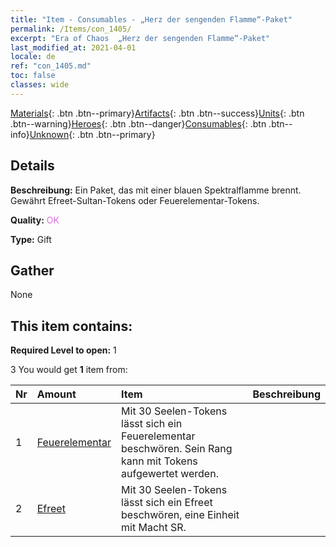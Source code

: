 ```yaml
---
title: "Item - Consumables - „Herz der sengenden Flamme“-Paket"
permalink: /Items/con_1405/
excerpt: "Era of Chaos  „Herz der sengenden Flamme“-Paket"
last_modified_at: 2021-04-01
locale: de
ref: "con_1405.md"
toc: false
classes: wide
---
```

 [Materials](/de/Items/){: .btn .btn--primary}[Artifacts](/de/Items/Artifacts/){: .btn .btn--success}[Units](/de/Items/Units/){: .btn .btn--warning}[Heroes](/de/Items/Heroes/){: .btn .btn--danger}[Consumables](/de/Items/Consumables/){: .btn .btn--info}[Unknown](/de/Items/Unknown/){: .btn .btn--primary}

## Details
 **Beschreibung:** Ein Paket, das mit einer blauen Spektralflamme brennt. Gewährt Efreet-Sultan-Tokens oder Feuerelementar-Tokens.

 **Quality:** <span style="color: #DA70D6">OK</span>

 **Type:** Gift

## Gather

  None

## This item contains:

 **Required Level to open:** 1

 3 You would get **1** item  from:

  | Nr | Amount |     Item    | Beschreibung |
  |:---|:-------|:------------|:-----------:|
  | 1 | [Feuerelementar](/de/Items/unt_265/) | Mit 30 Seelen-Tokens lässt sich ein Feuerelementar beschwören. Sein Rang kann mit Tokens aufgewertet werden. | 
  | 2 | [Efreet](/de/Items/unt_231/) | Mit 30 Seelen-Tokens lässt sich ein Efreet beschwören, eine Einheit mit Macht SR. | 
